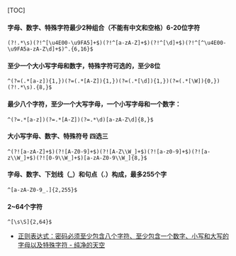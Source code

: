 [TOC]

#### 字母、数字、特殊字符最少2种组合（不能有中文和空格）6-20位字符


```
(?!.*\s)(?!^[\u4E00-\u9FA5]+$)(?!^[a-zA-Z]+$)(?!^[\d]+$)(?!^[^\u4E00-\u9FA5a-zA-Z\d]+$)^.{6,16}$
```

#### 至少一个大小写字母和数字，特殊字符可选的，至少8位

```
^(?=(.*[a-z]){1,})(?=(.*[A-Z]){1,})(?=(.*[\d]){1,})(?=(.*[\W]){0,})(?!.*\s).{8,}$
```

#### 最少八个字符，至少一个大写字母，一个小写字母和一个数字：


```
^(?=.*[a-z])(?=.*[A-Z])(?=.*\d)[a-zA-Z\d]{8,}$
```

#### 大小写字母、数字、特殊符号 四选三


```
^(?![a-zA-Z]+$)(?![A-Z0-9]+$)(?![A-Z\\W_]+$)(?![a-z0-9]+$)(?![a-z\\W_]+$)(?![0-9\\W_]+$)[a-zA-Z0-9\\W_]{8,}$
```

#### 字母、数字、下划线（_）和句点（.）构成，最多255个字 

```
^[a-zA-Z0-9_.]{2,255}$
```

#### 2~64个字符

```
^[\s\S]{2,64}$
```


- [正则表达式：密码必须至少包含八个字符、至少包含一个数字、小写和大写的字母以及特殊字符 - 纯净的天空](https://vimsky.com/article/3603.html)